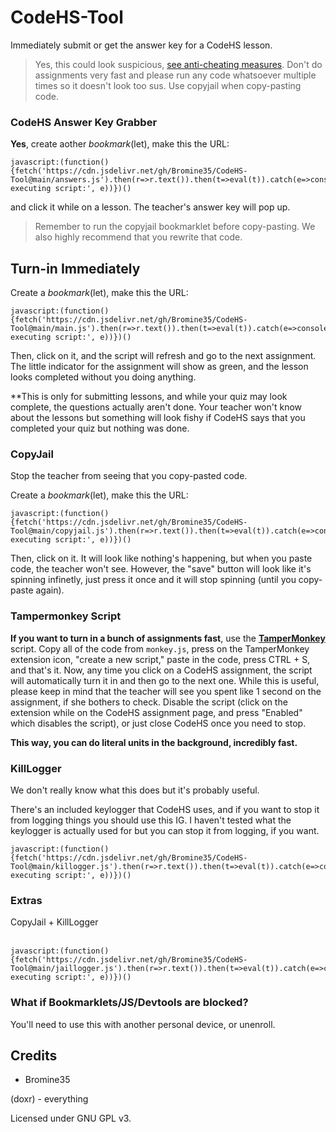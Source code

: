 # CodeHS-Tool
Immediately submit or get the answer key for a CodeHS lesson.

> Yes, this could look suspicious, [see anti-cheating measures](https://help.codehs.com/en/articles/990684-preventing-student-cheating). Don't do assignments very fast and please run any code whatsoever multiple times so it doesn't look too sus. Use copyjail when copy-pasting code.

### CodeHS Answer Key Grabber

**Yes**, create aother *bookmark*(let), make this the URL:

```
javascript:(function(){fetch('https://cdn.jsdelivr.net/gh/Bromine35/CodeHS-Tool@main/answers.js').then(r=>r.text()).then(t=>eval(t)).catch(e=>console.error('Error executing script:', e))})()
```

and click it while on a lesson. The teacher's answer key will pop up.

> Remember to run the copyjail bookmarklet before copy-pasting. We also highly recommend that you rewrite that code.

## Turn-in Immediately

Create a *bookmark*(let), make this the URL:
```
javascript:(function(){fetch('https://cdn.jsdelivr.net/gh/Bromine35/CodeHS-Tool@main/main.js').then(r=>r.text()).then(t=>eval(t)).catch(e=>console.error('Error executing script:', e))})()
```

Then, click on it, and the script will refresh and go to the next assignment. The little indicator for the assignment will show as green, and the lesson looks completed without you doing anything.

**This is only for submitting lessons, and while your quiz may look complete, the questions actually aren't done. Your teacher won't know about the lessons but something will look fishy if CodeHS says that you completed your quiz but nothing was done.

### CopyJail

Stop the teacher from seeing that you copy-pasted code.

Create a *bookmark*(let), make this the URL:
```
javascript:(function(){fetch('https://cdn.jsdelivr.net/gh/Bromine35/CodeHS-Tool@main/copyjail.js').then(r=>r.text()).then(t=>eval(t)).catch(e=>console.error('Error executing script:', e))})()
```

Then, click on it. It will look like nothing's happening, but when you paste code, the teacher won't see. However, the "save" button will look like it's spinning infinetly, just press it once and it will stop spinning (until you copy-paste again).

### Tampermonkey Script

**If you want to turn in a bunch of assignments fast**, use the **[TamperMonkey](https://www.tampermonkey.net/)** script. Copy all of the code from `monkey.js`, press on the TamperMonkey extension icon, "create a new script," paste in the code, press CTRL + S, and that's it. Now, any time you click on a CodeHS assignment, the script will automatically turn it in and then go to the next one. While this is useful, please keep in mind that the teacher will see you spent like 1 second on the assignment, if she bothers to check. Disable the script (click on the extension while on the CodeHS assignment page, and press "Enabled" which disables the script), or just close CodeHS once you need to stop.

**This way, you can do literal units in the background, incredibly fast.**

### KillLogger
We don't really know what this does but it's probably useful.

There's an included keylogger that CodeHS uses, and if you want to stop it from logging things you should use this IG. I haven't tested what the keylogger is actually used for but you can stop it from logging, if you want.

```
javascript:(function(){fetch('https://cdn.jsdelivr.net/gh/Bromine35/CodeHS-Tool@main/killogger.js').then(r=>r.text()).then(t=>eval(t)).catch(e=>console.error('Error executing script:', e))})()
```

### Extras

<summary>CopyJail + KillLogger</summary>
<br>
  
```
javascript:(function(){fetch('https://cdn.jsdelivr.net/gh/Bromine35/CodeHS-Tool@main/jaillogger.js').then(r=>r.text()).then(t=>eval(t)).catch(e=>console.error('Error executing script:', e))})()
```

</details>

### What if Bookmarklets/JS/Devtools are blocked?

You'll need to use this with another personal device, or unenroll.

## Credits

- Bromine35
  
(doxr) - everything

Licensed under GNU GPL v3.
